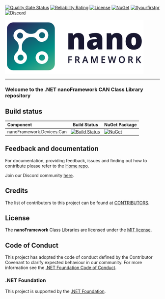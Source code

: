 [![Quality Gate Status](https://sonarcloud.io/api/project_badges/measure?project=nanoframework_lib-nanoFramework.Devices.Can&metric=alert_status)](https://sonarcloud.io/dashboard?id=nanoframework_lib-nanoFramework.Devices.Can) [![Reliability Rating](https://sonarcloud.io/api/project_badges/measure?project=nanoframework_lib-nanoFramework.Devices.Can&metric=reliability_rating)](https://sonarcloud.io/dashboard?id=nanoframework_lib-nanoFramework.Devices.Can) [![License](https://img.shields.io/badge/License-MIT-blue.svg)](LICENSE) [![NuGet](https://img.shields.io/nuget/dt/nanoFramework.Devices.Can.svg?label=NuGet&style=flat&logo=nuget)](https://www.nuget.org/packages/nanoFramework.Devices.Can/) [![#yourfirstpr](https://img.shields.io/badge/first--timers--only-friendly-blue.svg)](https://github.com/nanoframework/Home/blob/master/CONTRIBUTING.md) [![Discord](https://img.shields.io/discord/478725473862549535.svg?logo=discord&logoColor=white&label=Discord&color=7289DA)](https://discord.gg/gCyBu8T)

![nanoFramework logo](https://raw.githubusercontent.com/nanoframework/Home/main/resources/logo/nanoFramework-repo-logo.png)

-----

### Welcome to the .NET **nanoFramework** CAN Class Library repository

## Build status

| Component | Build Status | NuGet Package |
|:-|---|---|
| nanoFramework.Devices.Can | [![Build Status](https://dev.azure.com/nanoframework/nanoFramework.Devices.Can/_apis/build/status/nanoFramework.Devices.Can?repoName=nanoframework%2FnanoFramework.Devices.Can&branchName=main)](https://dev.azure.com/nanoframework/nanoFramework.Devices.Can/_build/latest?definitionId=25&repoName=nanoframework%2FnanoFramework.Devices.Can&branchName=main) | [![NuGet](https://img.shields.io/nuget/v/nanoFramework.Devices.Can.svg?label=NuGet&style=flat&logo=nuget)](https://www.nuget.org/packages/nanoFramework.Devices.Can/)  |

## Feedback and documentation

For documentation, providing feedback, issues and finding out how to contribute please refer to the [Home repo](https://github.com/nanoframework/Home).

Join our Discord community [here](https://discord.gg/gCyBu8T).

## Credits

The list of contributors to this project can be found at [CONTRIBUTORS](https://github.com/nanoframework/Home/blob/master/CONTRIBUTORS.md).

## License

The **nanoFramework** Class Libraries are licensed under the [MIT license](LICENSE.md).

## Code of Conduct

This project has adopted the code of conduct defined by the Contributor Covenant to clarify expected behaviour in our community.
For more information see the [.NET Foundation Code of Conduct](https://dotnetfoundation.org/code-of-conduct).

### .NET Foundation

This project is supported by the [.NET Foundation](https://dotnetfoundation.org).
